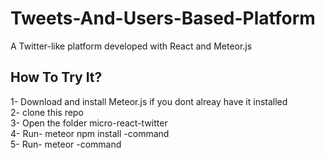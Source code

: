 # Tweets-And-Users-Based-Platform
A Twitter-like platform developed with React and Meteor.js

## How To Try It?
1-  Download and install Meteor.js if you dont alreay have it installed <br/>
2-  clone this repo <br/>
3-  Open the folder micro-react-twitter <br/>
4-  Run- meteor npm install -command <br/>
5- Run- meteor -command <br/>
